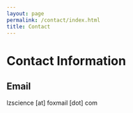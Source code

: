```yaml
---
layout: page
permalink: /contact/index.html
title: Contact
---
```


# Contact Information

## Email
lzscience [at] foxmail [dot] com 

<!--
## Office
Key Laboratory of Geochemical Cycling of Carbon and Mercury in the Earth's Critical Zone\
Institute of Geophysical & Geochemical Exploration, Chinese Academy of Geological Sciences\
84 Jinguang Road, Guangyang District\
Langfang, 065000, China








